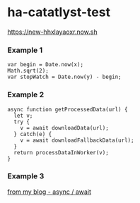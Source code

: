 # ha-catatlyst-test
https://new-hhxlayaoxr.now.sh

### Example 1

```
var begin = Date.now(x);
Math.sqrt(2);
var stopWatch = Date.now(y) - begin;
```

### Example 2
```
async function getProcessedData(url) {
  let v;
  try {
    v = await downloadData(url); 
  } catch(e) {
    v = await downloadFallbackData(url);
  }
  return processDataInWorker(v);
}
```

### Example 3
[from my blog - async / await](https://blog.sethbergman.com/level-up-using-async-await-with-the-mean-stack/)
